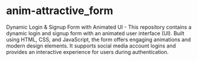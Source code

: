 # anim-attractive_form
 Dynamic Login & Signup Form with Animated UI - This repository contains a dynamic login and signup form with an animated user interface (UI). Built using HTML, CSS, and JavaScript, the form offers engaging animations and modern design elements. It supports social media account logins and provides an interactive experience for users during authentication.

